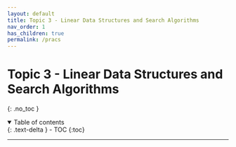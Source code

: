 ```yaml
---
layout: default
title: Topic 3 - Linear Data Structures and Search Algorithms
nav_order: 1
has_children: true
permalink: /pracs
---
```


# Topic 3 - Linear Data Structures and Search Algorithms
{: .no_toc }

<details open markdown="block">
  <summary>
    Table of contents
  </summary>
  {: .text-delta }
- TOC
{:toc}
</details>

---

